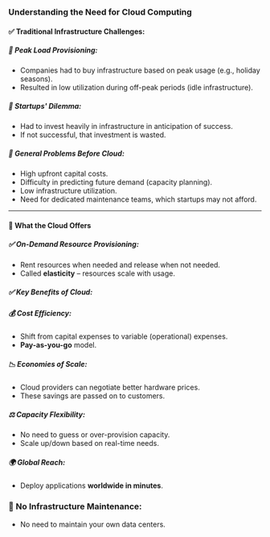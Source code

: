 ### Understanding the Need for Cloud Computing

#### ✅ Traditional Infrastructure Challenges:

##### 🔸 Peak Load Provisioning:
- Companies had to buy infrastructure based on peak usage (e.g., holiday seasons).
- Resulted in low utilization during off-peak periods (idle infrastructure).

##### 🔸 Startups' Dilemma:
- Had to invest heavily in infrastructure in anticipation of success.
- If not successful, that investment is wasted.

##### 🔸 General Problems Before Cloud:
- High upfront capital costs.
- Difficulty in predicting future demand (capacity planning).
- Low infrastructure utilization.
- Need for dedicated maintenance teams, which startups may not afford.

---

#### 🔹 What the Cloud Offers

##### ✅ On-Demand Resource Provisioning:
- Rent resources when needed and release when not needed.
- Called **elasticity** – resources scale with usage.

##### ✅ Key Benefits of Cloud:

##### 💰 Cost Efficiency:
- Shift from capital expenses to variable (operational) expenses.
- **Pay-as-you-go** model.

##### 📉 Economies of Scale:
- Cloud providers can negotiate better hardware prices.
- These savings are passed on to customers.

##### ⚖️ Capacity Flexibility:
- No need to guess or over-provision capacity.
- Scale up/down based on real-time needs.

##### 🌍 Global Reach:
- Deploy applications **worldwide in minutes**.

### 🔧 No Infrastructure Maintenance:
- No need to maintain your own data centers.
